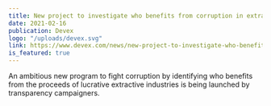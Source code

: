 ```yaml
---
title: New project to investigate who benefits from corruption in extractive industries
date: 2021-02-16
publication: Devex
logo: "/uploads/devex.svg"
link: https://www.devex.com/news/new-project-to-investigate-who-benefits-from-corruption-in-extractive-industries-99164
is_featured: true
---
```


An ambitious new program to fight corruption by identifying who benefits from the proceeds of lucrative extractive industries is being launched by transparency campaigners.
